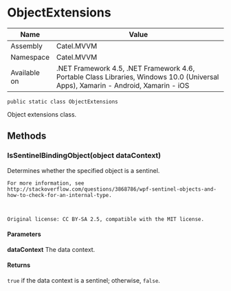 

# ObjectExtensions

Name|Value
---|---
Assembly|Catel.MVVM
Namespace|Catel.MVVM
Available on|.NET Framework 4.5, .NET Framework 4.6, Portable Class Libraries, Windows 10.0 (Universal Apps), Xamarin - Android, Xamarin - iOS

```
public static class ObjectExtensions
```

Object extensions class.



## Methods

### IsSentinelBindingObject(object dataContext)

Determines whether the specified object is a sentinel.
    


    For more information, see http://stackoverflow.com/questions/3868786/wpf-sentinel-objects-and-how-to-check-for-an-internal-type.
    


    Original license: CC BY-SA 2.5, compatible with the MIT license.

#### Parameters

**dataContext**
The data context.

#### Returns

```true``` if the data context is a sentinel; otherwise, ```false```.



